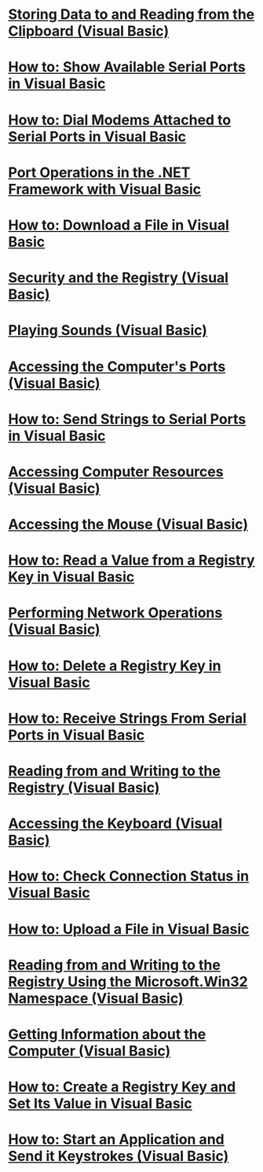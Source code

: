 # [Storing Data to and Reading from the Clipboard (Visual Basic)](storing-data-to-and-reading-from-the-clipboard.md)
# [How to: Show Available Serial Ports in Visual Basic](how-to-show-available-serial-ports.md)
# [How to: Dial Modems Attached to Serial Ports in Visual Basic](how-to-dial-modems-attached-to-serial-ports.md)
# [Port Operations in the .NET Framework with Visual Basic](port-operations-in-the-net-framework.md)
# [How to: Download a File in Visual Basic](how-to-download-a-file.md)
# [Security and the Registry (Visual Basic)](security-and-the-registry.md)
# [Playing Sounds (Visual Basic)](playing-sounds.md)
# [Accessing the Computer's Ports (Visual Basic)](accessing-the-computer-s-ports.md)
# [How to: Send Strings to Serial Ports in Visual Basic](how-to-send-strings-to-serial-ports.md)
# [Accessing Computer Resources (Visual Basic)](index.md)
# [Accessing the Mouse (Visual Basic)](accessing-the-mouse.md)
# [How to: Read a Value from a Registry Key in Visual Basic](how-to-read-a-value-from-a-registry-key.md)
# [Performing Network Operations (Visual Basic)](performing-network-operations.md)
# [How to: Delete a Registry Key in Visual Basic](how-to-delete-a-registry-key.md)
# [How to: Receive Strings From Serial Ports in Visual Basic](how-to-receive-strings-from-serial-ports.md)
# [Reading from and Writing to the Registry (Visual Basic)](reading-from-and-writing-to-the-registry.md)
# [Accessing the Keyboard (Visual Basic)](accessing-the-keyboard.md)
# [How to: Check Connection Status in Visual Basic](how-to-check-connection-status.md)
# [How to: Upload a File in Visual Basic](how-to-upload-a-file.md)
# [Reading from and Writing to the Registry Using the Microsoft.Win32 Namespace (Visual Basic)](reading-from-and-writing-to-the-registry-using-the-microsoft-win32-namespace.md)
# [Getting Information about the Computer (Visual Basic)](getting-information-about-the-computer.md)
# [How to: Create a Registry Key and Set Its Value in Visual Basic](how-to-create-a-registry-key-and-set-its-value.md)
# [How to: Start an Application and Send it Keystrokes (Visual Basic)](how-to-start-an-application-and-send-it-keystrokes.md)
